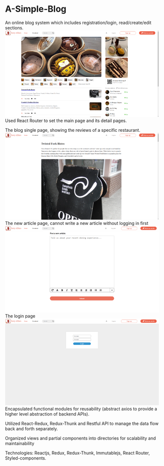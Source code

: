 # A-Simple-Blog

An online blog system which includes registration/login, read/create/edit sections.
<img src="img/home_page.png">
Used React Router to set the main page and its detail pages.

The blog single page, showing the reviews of a specific restaurant.
<img src="img/single_page.png">
The new article page, cannot write a new article without logging in first
<img src="img/new_article_page.png">
The login page
<img src="img/login_page.png">
Encapsulated functional modules for reusability (abstract axios to provide a higher level abstraction of backend APIs).

Utilized React-Redux, Redux-Thunk and Restful API to manage the data flow back and forth separately.

Organized views and partial components into directories for scalability and maintainability

Technologies: Reactjs, Redux, Redux-Thunk, Immutablejs, React Router, Styled-components.

